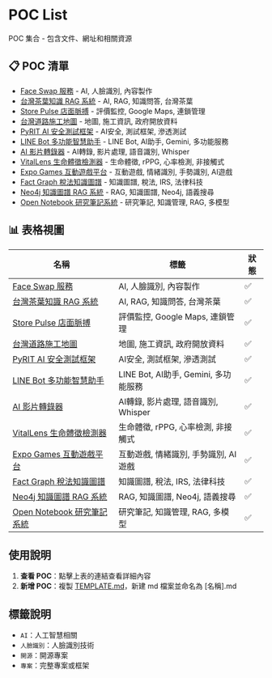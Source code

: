 # POC List

POC 集合 - 包含文件、網址和相關資源

## 📋 POC 清單

- [Face Swap 服務](./pocs/FaceSwap.md) - AI, 人臉識別, 內容製作
- [台灣茶葉知識 RAG 系統](./pocs/TaiwanTeaRAG.md) - AI, RAG, 知識問答, 台灣茶葉
- [Store Pulse 店面脈搏](./pocs/StorePulse.md) - 評價監控, Google Maps, 連鎖管理
- [台灣道路施工地圖](./pocs/TaiwanRoadConstructionMap.md) - 地圖, 施工資訊, 政府開放資料
- [PyRIT AI 安全測試框架](./pocs/PyRITSecurityTesting.md) - AI安全, 測試框架, 滲透測試
- [LINE Bot 多功能智慧助手](./pocs/LINEBotADK.md) - LINE Bot, AI助手, Gemini, 多功能服務
- [AI 影片轉錄器](./pocs/AIVideoTranscriber.md) - AI轉錄, 影片處理, 語音識別, Whisper
- [VitalLens 生命體徵檢測器](./pocs/VitalLens.md) - 生命體徵, rPPG, 心率檢測, 非接觸式
- [Expo Games 互動遊戲平台](./pocs/ExpoGames.md) - 互動遊戲, 情緒識別, 手勢識別, AI遊戲
- [Fact Graph 稅法知識圖譜](./pocs/FactGraph.md) - 知識圖譜, 稅法, IRS, 法律科技
- [Neo4j 知識圖譜 RAG 系統](./pocs/Neo4jRAG.md) - RAG, 知識圖譜, Neo4j, 語義搜尋
- [Open Notebook 研究筆記系統](./pocs/OpenNotebook.md) - 研究筆記, 知識管理, RAG, 多模型

## 📊 表格視圖

| 名稱 | 標籤 | 狀態 |
|------|------|------|
| [Face Swap 服務](./pocs/FaceSwap.md) | AI, 人臉識別, 內容製作 | ✅ |
| [台灣茶葉知識 RAG 系統](./pocs/TaiwanTeaRAG.md) | AI, RAG, 知識問答, 台灣茶葉 | ✅ |
| [Store Pulse 店面脈搏](./pocs/StorePulse.md) | 評價監控, Google Maps, 連鎖管理 | ✅ |
| [台灣道路施工地圖](./pocs/TaiwanRoadConstructionMap.md) | 地圖, 施工資訊, 政府開放資料 | ✅ |
| [PyRIT AI 安全測試框架](./pocs/PyRITSecurityTesting.md) | AI安全, 測試框架, 滲透測試 | ✅ |
| [LINE Bot 多功能智慧助手](./pocs/LINEBotADK.md) | LINE Bot, AI助手, Gemini, 多功能服務 | ✅ |
| [AI 影片轉錄器](./pocs/AIVideoTranscriber.md) | AI轉錄, 影片處理, 語音識別, Whisper | ✅ |
| [VitalLens 生命體徵檢測器](./pocs/VitalLens.md) | 生命體徵, rPPG, 心率檢測, 非接觸式 | ✅ |
| [Expo Games 互動遊戲平台](./pocs/ExpoGames.md) | 互動遊戲, 情緒識別, 手勢識別, AI遊戲 | ✅ |
| [Fact Graph 稅法知識圖譜](./pocs/FactGraph.md) | 知識圖譜, 稅法, IRS, 法律科技 | ✅ |
| [Neo4j 知識圖譜 RAG 系統](./pocs/Neo4jRAG.md) | RAG, 知識圖譜, Neo4j, 語義搜尋 | ✅ |
| [Open Notebook 研究筆記系統](./pocs/OpenNotebook.md) | 研究筆記, 知識管理, RAG, 多模型 | ✅ |

## 使用說明

1. **查看 POC**：點擊上表的連結查看詳細內容
2. **新增 POC**：複製 [TEMPLATE.md](./TEMPLATE.md)，新建 md 檔案並命名為 [名稱].md

## 標籤說明
- `AI`：人工智慧相關
- `人臉識別`：人臉識別技術
- `開源`：開源專案
- `專案`：完整專案或框架
